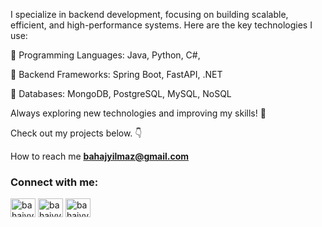 I specialize in backend development, focusing on building scalable, efficient, and high-performance systems. Here are the key technologies I use:

🔹 Programming Languages: Java, Python, C#, 

🔹 Backend Frameworks: Spring Boot, FastAPI, .NET

🔹 Databases: MongoDB, PostgreSQL, MySQL, NoSQL

Always exploring new technologies and improving my skills! 🚀

Check out my projects below. 👇

How to reach me **bahajyilmaz@gmail.com**

<h3 align="left">Connect with me:</h3>
<p align="left">
<a href="https://twitter.com/bahajyy" target="blank"><img align="center" src="https://raw.githubusercontent.com/rahuldkjain/github-profile-readme-generator/master/src/images/icons/Social/twitter.svg" alt="bahajyy" height="30" width="40" /></a>
<a href="https://linkedin.com/in/bahajyy" target="blank"><img align="center" src="https://raw.githubusercontent.com/rahuldkjain/github-profile-readme-generator/master/src/images/icons/Social/linked-in-alt.svg" alt="bahajyy" height="30" width="40" /></a>
<a href="https://www.hackerrank.com/bahajyy" target="blank"><img align="center" src="https://raw.githubusercontent.com/rahuldkjain/github-profile-readme-generator/master/src/images/icons/Social/hackerrank.svg" alt="bahajyy" height="30" width="40" /></a>
</p>


